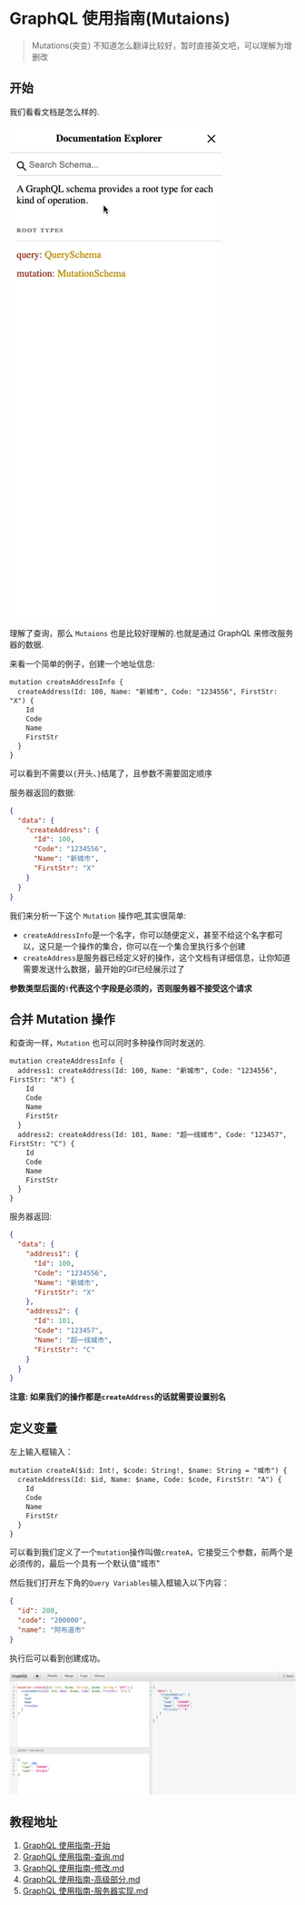 # GraphQL 使用指南(Mutaions)

> Mutations(突变) 不知道怎么翻译比较好，暂时直接英文吧，可以理解为增删改

## 开始

我们看看文档是怎么样的.

![Mutation Document](/images/mutation_schema_document.gif)

理解了查询，那么 `Mutaions` 也是比较好理解的.也就是通过 GraphQL 来修改服务器的数据.

来看一个简单的例子，创建一个地址信息:

```
mutation createAddressInfo {
  createAddress(Id: 100, Name: "新城市", Code: "1234556", FirstStr: "X") {
    Id
    Code
    Name
    FirstStr
  }
}
```

可以看到不需要以`{`开头、`}`结尾了，且参数不需要固定顺序

服务器返回的数据:

```json
{
  "data": {
    "createAddress": {
      "Id": 100,
      "Code": "1234556",
      "Name": "新城市",
      "FirstStr": "X"
    }
  }
}
```

我们来分析一下这个 `Mutation` 操作吧,其实很简单:

- `createAddressInfo`是一个名字，你可以随便定义，甚至不给这个名字都可以，这只是一个操作的集合，你可以在一个集合里执行多个创建
- `createAddress`是服务器已经定义好的操作，这个文档有详细信息，让你知道需要发送什么数据，最开始的Gif已经展示过了

**参数类型后面的`!`代表这个字段是必须的，否则服务器不接受这个请求**

## 合并 Mutation 操作

和查询一样，`Mutation` 也可以同时多种操作同时发送的.

```
mutation createAddressInfo {
  address1: createAddress(Id: 100, Name: "新城市", Code: "1234556", FirstStr: "X") {
    Id
    Code
    Name
    FirstStr
  }
  address2: createAddress(Id: 101, Name: "超一线城市", Code: "123457", FirstStr: "C") {
    Id
    Code
    Name
    FirstStr
  }
}
```

服务器返回:

```json
{
  "data": {
    "address1": {
      "Id": 100,
      "Code": "1234556",
      "Name": "新城市",
      "FirstStr": "X"
    },
    "address2": {
      "Id": 101,
      "Code": "123457",
      "Name": "超一线城市",
      "FirstStr": "C"
    }
  }
}
```

**注意: 如果我们的操作都是`createAddress`的话就需要设置别名**

## 定义变量

左上输入框输入：

```
mutation createA($id: Int!, $code: String!, $name: String = "城市") {
  createAddress(Id: $id, Name: $name, Code: $code, FirstStr: "A") {
    Id
    Code
    Name
    FirstStr
  }
}
```

可以看到我们定义了一个`mutation`操作叫做`createA`，它接受三个参数，前两个是必须传的，最后一个具有一个默认值"城市"

然后我们打开左下角的`Query Variables`输入框输入以下内容：

```json
{
  "id": 200,
  "code": "200000",
  "name": "阿布道市"
}
```

执行后可以看到创建成功。

![Mutation Address By Variables](/images/mutation_address_by_variables.png)

## 教程地址

1. [GraphQL 使用指南-开始](https://github.com/zhouyuexie/learn-graphql/blob/master/GraphQL%E4%BD%BF%E7%94%A8%E6%8C%87%E5%8D%97-%E5%BC%80%E5%A7%8B.md)
2. [GraphQL 使用指南-查询.md](https://github.com/zhouyuexie/learn-graphql/blob/master/GraphQL%E4%BD%BF%E7%94%A8%E6%8C%87%E5%8D%97-%E6%9F%A5%E8%AF%A2.md)
3. [GraphQL 使用指南-修改.md](https://github.com/zhouyuexie/learn-graphql/blob/master/GraphQL%E4%BD%BF%E7%94%A8%E6%8C%87%E5%8D%97-%E4%BF%AE%E6%94%B9.md)
4. [GraphQL 使用指南-高级部分.md](https://github.com/zhouyuexie/learn-graphql/blob/master/GraphQL%E4%BD%BF%E7%94%A8%E6%8C%87%E5%8D%97-%E9%AB%98%E7%BA%A7%E9%83%A8%E5%88%86.md)
5. [GraphQL 使用指南-服务器实现.md](https://github.com/zhouyuexie/learn-graphql/blob/master/GraphQL使用指南-服务器实现.md)

